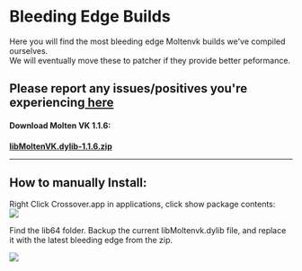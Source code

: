 <h1> Bleeding Edge Builds </h1>

Here you will find the most bleeding edge Moltenvk builds we've compiled ourselves. <br>
We will eventually move these to patcher if they provide better peformance.

<h2>Please report any issues/positives you're experiencing<a href="https://github.com/seathasky/FF14-MAC_ModSupport/issues/16"> here</a></h2>


<h4>Download Molten VK 1.1.6:<h4>    
<a href="https://github.com/seathasky/FF14-MAC_ModSupport/raw/main/Public%20Testing/Moltenvk/Moltenvk%201.1.6/libMoltenVK.dylib-1.1.6.zip">libMoltenVK.dylib-1.1.6.zip</a> 

---  
  
  <h2>How to manually Install:</h2>
  
  Right Click Crossover.app in applications, click show package contents:<br>
  <img src=https://raw.githubusercontent.com/seathasky/FF14-MAC_ModSupport/main/Public%20Testing/Moltenvk/Moltenvk%201.1.6/CrossoverShow.png> <br>
  
  
 Find the lib64 folder. Backup the current libMoltenvk.dylib file, and replace it with the latest bleeding edge from the zip.<br>
  
  <img src=https://github.com/seathasky/FF14-MAC_ModSupport/raw/main/Public%20Testing/Moltenvk/Moltenvk%201.1.6/InstallMoltenVK.png>
                                                                                                                                  
  

  

